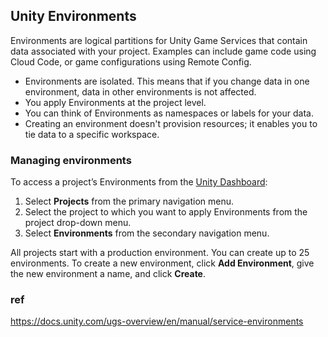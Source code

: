 ## Unity Environments
Environments are logical partitions for Unity Game Services that contain data associated with your project. Examples can include game code using Cloud Code, or game configurations using Remote Config.


-   Environments are isolated. This means that if you change data in one environment, data in other environments is not affected.
-   You apply Environments at the project level.
-   You can think of Environments as namespaces or labels for your data.
-   Creating an environment doesn't provision resources; it enables you to tie data to a specific workspace.

### Managing environments

To access a project’s Environments from the [Unity Dashboard](https://dashboard.unity3d.com/):

1.  Select **Projects** from the primary navigation menu.
2.  Select the project to which you want to apply Environments from the project drop-down menu.
3.  Select **Environments** from the secondary navigation menu.

All projects start with a production environment. You can create up to 25 environments. To create a new environment, click **Add Environment**, give the new environment a name, and click **Create**.



### ref 
https://docs.unity.com/ugs-overview/en/manual/service-environments
